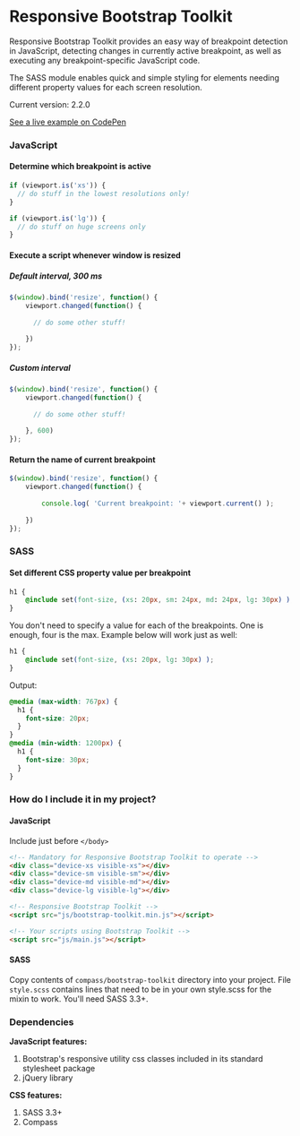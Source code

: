 # Responsive Bootstrap Toolkit


Responsive Bootstrap Toolkit provides an easy way of breakpoint detection in JavaScript, detecting changes in currently active breakpoint, as well as executing any breakpoint-specific JavaScript code.

The SASS module enables quick and simple styling for elements needing different property values for each screen resolution.

Current version: 2.2.0

[See a live example on CodePen](http://codepen.io/dih/full/ivECj)

### JavaScript
#### Determine which breakpoint is active

````javascript
if (viewport.is('xs')) {
  // do stuff in the lowest resolutions only!
}

if (viewport.is('lg')) {
  // do stuff on huge screens only
}
````

#### Execute a script whenever window is resized
##### Default interval, 300 ms

````javascript
$(window).bind('resize', function() {
    viewport.changed(function() {
    
      // do some other stuff!
      
    })
});
````

##### Custom interval

````javascript
$(window).bind('resize', function() {
    viewport.changed(function() {
    
      // do some other stuff!
      
    }, 600)
});
````

#### Return the name of current breakpoint

````javascript
$(window).bind('resize', function() {
    viewport.changed(function() {
    
        console.log( 'Current breakpoint: '+ viewport.current() );
      
    })
});
````

### SASS
#### Set different CSS property value per breakpoint

````css
h1 {
    @include set(font-size, (xs: 20px, sm: 24px, md: 24px, lg: 30px) ); 
}
````

You don't need to specify a value for each of the breakpoints. One is enough, four is the max. Example below will work just as well:

````css
h1 {
    @include set(font-size, (xs: 20px, lg: 30px) );
}
````

Output:

````css
@media (max-width: 767px) {
  h1 {
    font-size: 20px;
  }
}
@media (min-width: 1200px) {
  h1 {
    font-size: 30px;
  }
}
````


### How do I include it in my project?
#### JavaScript

Include just before `</body>`

````html
<!-- Mandatory for Responsive Bootstrap Toolkit to operate -->
<div class="device-xs visible-xs"></div>
<div class="device-sm visible-sm"></div>
<div class="device-md visible-md"></div>
<div class="device-lg visible-lg"></div>

<!-- Responsive Bootstrap Toolkit -->
<script src="js/bootstrap-toolkit.min.js"></script>

<!-- Your scripts using Bootstrap Toolkit -->
<script src="js/main.js"></script>
````

#### SASS

Copy contents of `compass/bootstrap-toolkit` directory into your project. File `style.scss` contains lines that need to be in your own style.scss for the mixin to work. You'll need SASS 3.3+.


### Dependencies

**JavaScript features:**
  1. Bootstrap's responsive utility css classes included in its standard stylesheet package
  2. jQuery library

**CSS features:**
  1. SASS 3.3+
  2. Compass


